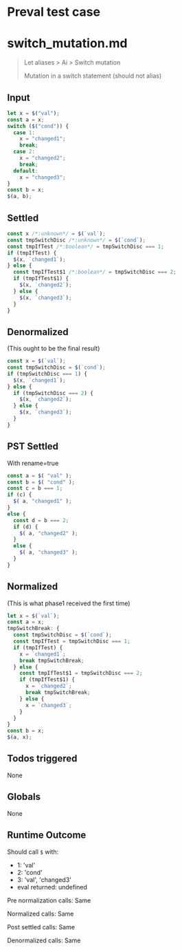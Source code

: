 # Preval test case

# switch_mutation.md

> Let aliases > Ai > Switch mutation
>
> Mutation in a switch statement (should not alias)

## Input

`````js filename=intro
let x = $("val");
const a = x;
switch ($("cond")) {
  case 1:
    x = "changed1";
    break;
  case 2:
    x = "changed2";
    break;
  default:
    x = "changed3";
}
const b = x;
$(a, b);
`````


## Settled


`````js filename=intro
const x /*:unknown*/ = $(`val`);
const tmpSwitchDisc /*:unknown*/ = $(`cond`);
const tmpIfTest /*:boolean*/ = tmpSwitchDisc === 1;
if (tmpIfTest) {
  $(x, `changed1`);
} else {
  const tmpIfTest$1 /*:boolean*/ = tmpSwitchDisc === 2;
  if (tmpIfTest$1) {
    $(x, `changed2`);
  } else {
    $(x, `changed3`);
  }
}
`````


## Denormalized
(This ought to be the final result)

`````js filename=intro
const x = $(`val`);
const tmpSwitchDisc = $(`cond`);
if (tmpSwitchDisc === 1) {
  $(x, `changed1`);
} else {
  if (tmpSwitchDisc === 2) {
    $(x, `changed2`);
  } else {
    $(x, `changed3`);
  }
}
`````


## PST Settled
With rename=true

`````js filename=intro
const a = $( "val" );
const b = $( "cond" );
const c = b === 1;
if (c) {
  $( a, "changed1" );
}
else {
  const d = b === 2;
  if (d) {
    $( a, "changed2" );
  }
  else {
    $( a, "changed3" );
  }
}
`````


## Normalized
(This is what phase1 received the first time)

`````js filename=intro
let x = $(`val`);
const a = x;
tmpSwitchBreak: {
  const tmpSwitchDisc = $(`cond`);
  const tmpIfTest = tmpSwitchDisc === 1;
  if (tmpIfTest) {
    x = `changed1`;
    break tmpSwitchBreak;
  } else {
    const tmpIfTest$1 = tmpSwitchDisc === 2;
    if (tmpIfTest$1) {
      x = `changed2`;
      break tmpSwitchBreak;
    } else {
      x = `changed3`;
    }
  }
}
const b = x;
$(a, x);
`````


## Todos triggered


None


## Globals


None


## Runtime Outcome


Should call `$` with:
 - 1: 'val'
 - 2: 'cond'
 - 3: 'val', 'changed3'
 - eval returned: undefined

Pre normalization calls: Same

Normalized calls: Same

Post settled calls: Same

Denormalized calls: Same
